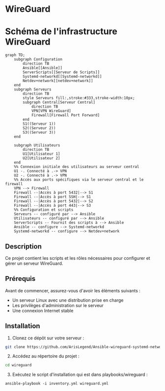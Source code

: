 # WireGuard

# Schéma de l'infrastructure WireGuard
```mermaid
graph TD;
    subgraph Configuration
        direction TB
        Ansible[[Ansible]]
        ServerScripts[[Serveur de Scripts]]
        Systemd-networkd[[Systemd-networkd]]
        Netdev+network[[netdev+network]]
    end
    subgraph Serveurs
        direction TB
        style Serveurs fill:,stroke:#333,stroke-width:10px;
        subgraph Central[Serveur Central]
            direction TB
            VPN[VPN WireGuard]
            Firewall[Firewall Port Forward]
        end
        S1((Serveur 1))
        S2((Serveur 2))
        S3((Serveur 3))
    end
   
    subgraph Utilisateurs
        direction TB
        U1[Utilisateur 1]
        U2[Utilisateur 2]
    end
    %% Connexion initiale des utilisateurs au serveur central
    U1 -. Connecté à .-> VPN
    U2 -. Connecté à .-> VPN
    %% Accès aux ports spécifiques via le serveur central et le firewall
    VPN --> Firewall
    Firewall --|Accès à port 5432|--> S1
    Firewall --|Accès à port SSH|--> S1
    Firewall --|Accès à port 5432|--> S2
    Firewall --|Accès à port 443|--> S3
    %% Configuration et scripts
    Serveurs -- configuré par --> Ansible
    Utilisateurs -- configuré par --> Ansible
    ServerScripts -- Fournit des scripts à --> Ansible
    Ansible -- configure --> Systemd-networkd
    Systemd-networkd -- configure --> Netdev+network
```

## Description

Ce projet contient les scripts et les rôles nécessaires pour configurer et gérer un serveur WireGuard.

## Prérequis

Avant de commencer, assurez-vous d'avoir les éléments suivants :

- Un serveur Linux avec une distribution prise en charge
- Les privilèges d'administration sur le serveur
- Une connexion Internet stable

## Installation

1. Clonez ce dépôt sur votre serveur :

  ```bash
  git clone https://github.com/ArisLegend/Ansible-wireguard-systemd-network.git
  ```

2. Accédez au répertoire du projet :

  ```bash
  cd wireguard
  ```

3. Exécutez le script d'installation qui est dans playbooks/wireguard :

  ```
  ansible-playbook -i inventory.yml wireguard.yml
  ```

